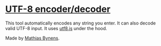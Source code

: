 # [UTF-8 encoder/decoder](https://mothereff.in/utf-8)

This tool automatically encodes any string you enter. It can also decode valid UTF-8 input. It uses [utf8.js](https://mths.be/utf8js) under the hood.

Made by [Mathias Bynens](https://mathiasbynens.be/).
